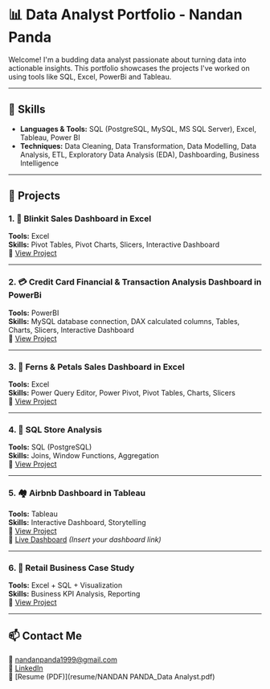 # 📊 Data Analyst Portfolio - Nandan Panda

Welcome! I'm a budding data analyst passionate about turning data into actionable insights. This portfolio showcases the projects I've worked on using tools like  SQL, Excel, PowerBi and Tableau.

---

## 🧰 Skills

- **Languages & Tools:** SQL (PostgreSQL, MySQL, MS SQL Server), Excel, Tableau, Power BI
- **Techniques:** Data Cleaning, Data Transformation, Data Modelling, Data Analysis, ETL, Exploratory Data Analysis (EDA), Dashboarding, Business Intelligence

---

## 📂 Projects

### 1. 🛒 Blinkit Sales Dashboard in Excel
**Tools:** Excel  
**Skills:** Pivot Tables, Pivot Charts, Slicers, Interactive Dashboard  
📁 [View Project](projects/Blinkit_Grocery_Dashboard)

---

### 2. 💳 Credit Card Financial & Transaction Analysis Dashboard in PowerBi
**Tools:** PowerBI  
**Skills:** MySQL database connection, DAX calculated columns, Tables, Charts, Slicers, Interactive Dashboard  
📁 [View Project](projects/credit_card_financial_dashboard)

---
### 3. 🛒 Ferns & Petals Sales Dashboard in Excel
**Tools:** Excel  
**Skills:** Power Query Editor, Power Pivot, Pivot Tables, Charts, Slicers  
📁 [View Project](projects/Ferns_Petals_Dashboard)

---

### 4. 🧾 SQL Store Analysis
**Tools:** SQL (PostgreSQL)  
**Skills:** Joins, Window Functions, Aggregation  
📁 [View Project](./SQL-Store-Insights/README.md)

---

### 5. 🏘️ Airbnb Dashboard in Tableau
**Tools:** Tableau  
**Skills:** Interactive Dashboard, Storytelling  
📁 [View Project](./Tableau-Airbnb/README.md)  
🔗 [Live Dashboard](https://public.tableau.com/) *(Insert your dashboard link)*

---

### 6. 🧠 Retail Business Case Study
**Tools:** Excel + SQL + Visualization  
**Skills:** Business KPI Analysis, Reporting  
📁 [View Project](./Business-Case-Study/README.md)

---

## 📫 Contact Me

📧 nandanpanda1999@gmail.com  
💼 [LinkedIn](www.linkedin.com/in/npanda99)  
📂 [Resume (PDF)](resume/NANDAN PANDA_Data Analyst.pdf)


